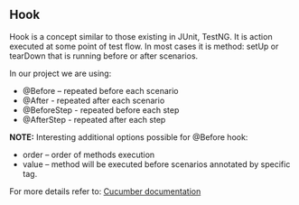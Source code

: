 ## Hook

Hook is a concept similar to those existing in JUnit, TestNG. It is action executed at some point of test flow. In most cases it is method: setUp or tearDown that is running before or after scenarios.   

In our project we are using:

*  @Before – repeated before each scenario
*  @After - repeated after each scenario
*  @BeforeStep - repeated before each step
*  @AfterStep - repeated after each step
  

**NOTE:**
Interesting additional options possible for @Before hook:

*  order – order of methods execution
*  value – method will be executed before scenarios annotated by specific tag.

For more details refer to:
[Cucumber documentation](https://cucumber.io/docs/cucumber/api/)

